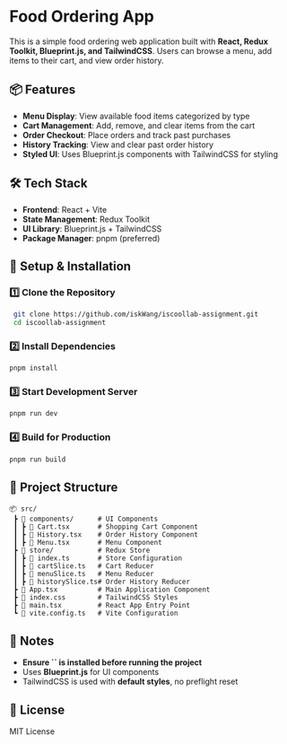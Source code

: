 # Food Ordering App

This is a simple food ordering web application built with **React, Redux Toolkit, Blueprint.js, and TailwindCSS**. Users can browse a menu, add items to their cart, and view order history.

## 📦 Features

- **Menu Display**: View available food items categorized by type
- **Cart Management**: Add, remove, and clear items from the cart
- **Order Checkout**: Place orders and track past purchases
- **History Tracking**: View and clear past order history
- **Styled UI**: Uses Blueprint.js components with TailwindCSS for styling

## 🛠 Tech Stack

- **Frontend**: React + Vite
- **State Management**: Redux Toolkit
- **UI Library**: Blueprint.js + TailwindCSS
- **Package Manager**: pnpm (preferred)

## 🚀 Setup & Installation

### 1️⃣ Clone the Repository

```sh
 git clone https://github.com/iskWang/iscoollab-assignment.git
 cd iscoollab-assignment
```

### 2️⃣ Install Dependencies

```sh
pnpm install
```

### 3️⃣ Start Development Server

```sh
pnpm run dev
```

### 4️⃣ Build for Production

```sh
pnpm run build
```

## 📂 Project Structure

```
📦 src/
 ┣ 📂 components/      # UI Components
 ┃ ┣ 📜 Cart.tsx       # Shopping Cart Component
 ┃ ┣ 📜 History.tsx    # Order History Component
 ┃ ┣ 📜 Menu.tsx       # Menu Component
 ┣ 📂 store/           # Redux Store
 ┃ ┣ 📜 index.ts       # Store Configuration
 ┃ ┣ 📜 cartSlice.ts   # Cart Reducer
 ┃ ┣ 📜 menuSlice.ts   # Menu Reducer
 ┃ ┣ 📜 historySlice.ts# Order History Reducer
 ┣ 📜 App.tsx          # Main Application Component
 ┣ 📜 index.css        # TailwindCSS Styles
 ┣ 📜 main.tsx         # React App Entry Point
 ┗ 📜 vite.config.ts   # Vite Configuration
```

## 📝 Notes

- **Ensure **``** is installed before running the project**
- Uses **Blueprint.js** for UI components
- TailwindCSS is used with **default styles**, no preflight reset

## 📜 License

MIT License
